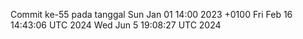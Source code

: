 Commit ke-55 pada tanggal Sun Jan 01 14:00 2023 +0100
Fri Feb 16 14:43:06 UTC 2024
Wed Jun  5 19:08:27 UTC 2024
